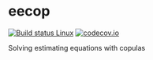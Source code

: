 # eecop
[![Build status Linux](https://travis-ci.org/tvatter/eecop.svg?branch=master)](https://travis-ci.org/tvatter/eecop)
[![codecov.io](https://codecov.io/github/tvatter/eecop/coverage.svg?branch=master)](https://codecov.io/github/tvatter/eecop?branch=master)

Solving estimating equations with copulas
